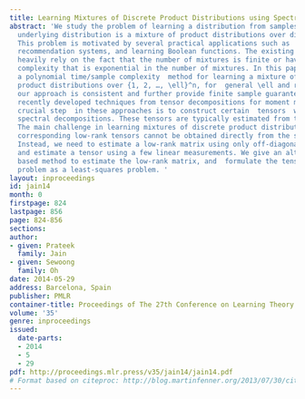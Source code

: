 ```yaml
---
title: Learning Mixtures of Discrete Product Distributions using Spectral Decompositions
abstract: 'We study the problem of learning a distribution from samples, when the
  underlying distribution is a mixture of product distributions over discrete domains.
  This problem is motivated by several practical applications such as  crowdsourcing,
  recommendation systems, and learning Boolean functions. The existing solutions either
  heavily rely on the fact that the number of mixtures is finite or have  sample/time
  complexity that is exponential in the number of mixtures. In this paper, we introduce
  a polynomial time/sample complexity  method for learning a mixture of r discrete
  product distributions over {1, 2, …, \ell}^n, for  general \ell and r. We show that
  our approach is consistent and further provide finite sample guarantees. We use
  recently developed techniques from tensor decompositions for moment matching. A
  crucial step  in these approaches is to construct certain  tensors  with low-rank
  spectral decompositions. These tensors are typically estimated from the sample moments.
  The main challenge in learning mixtures of discrete product distributions is that  the
  corresponding low-rank tensors cannot be obtained directly from the sample moments.
  Instead, we need to estimate a low-rank matrix using only off-diagonal entries,
  and estimate a tensor using a few linear measurements. We give an alternating minimization
  based method to estimate the low-rank matrix, and  formulate the tensor estimation
  problem as a least-squares problem. '
layout: inproceedings
id: jain14
month: 0
firstpage: 824
lastpage: 856
page: 824-856
sections: 
author:
- given: Prateek
  family: Jain
- given: Sewoong
  family: Oh
date: 2014-05-29
address: Barcelona, Spain
publisher: PMLR
container-title: Proceedings of The 27th Conference on Learning Theory
volume: '35'
genre: inproceedings
issued:
  date-parts:
  - 2014
  - 5
  - 29
pdf: http://proceedings.mlr.press/v35/jain14/jain14.pdf
# Format based on citeproc: http://blog.martinfenner.org/2013/07/30/citeproc-yaml-for-bibliographies/
---
```

